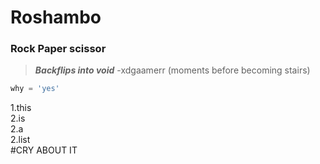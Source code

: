 # Roshambo
### Rock Paper scissor
> ***Backflips into void*** -xdgaamerr (moments before becoming stairs)

```python
why = 'yes'
```

1.this  
2.is  
2.a  
2.list  
#CRY ABOUT IT
